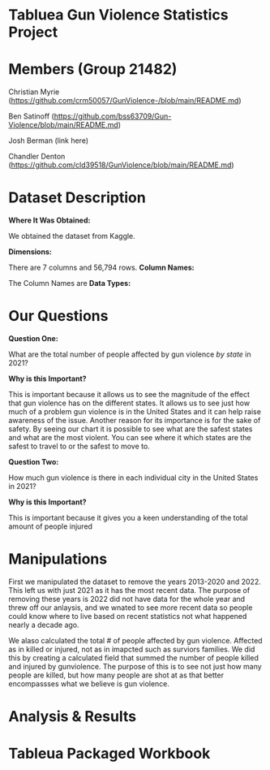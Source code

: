 # **Tabluea Gun Violence Statistics Project**



# **Members (Group 21482)**

Christian Myrie (https://github.com/crm50057/GunViolence-/blob/main/README.md)

Ben Satinoff (https://github.com/bss63709/Gun-Violence/blob/main/README.md)

Josh Berman (link here)

Chandler Denton (https://github.com/cld39518/GunViolence/blob/main/README.md)

# **Dataset Description**
**Where It Was Obtained:**

We obtained the dataset from Kaggle. 

**Dimensions:**

There are 7 columns and 56,794 rows. 
**Column Names:**

The Column Names are 
**Data Types:**


# **Our Questions**
**Question One:**

What are the total number of people affected by gun violence _by state_ in 2021?

**Why is this Important?**

This is important because it allows us to see the magnitude of the effect that gun violence has on the different states. It allows us to see just how much of a problem gun violence is in the United States and it can help raise awareness of the issue. Another reason for its importance is for the sake of safety. By seeing our chart it is possible to see what are the safest states and what are the most violent. You can see where it which states are the safest to travel to or the safest to move to.

**Question Two:**

How much gun violence is there in each individual city in the United States in 2021?

**Why is this Important?**

This is important because it gives you a keen understanding of the total amount of people injured 

# **Manipulations**

First we manipulated the dataset to remove the years 2013-2020 and 2022. This left us with just 2021 as it has the most recent data. The purpose of removing these years is 2022 did not have data for the whole year and threw off our anlaysis, and we wnated to see more recent data so people could know where to live based on recent statistics not what happened nearly a decade ago. 

We alaso calculated the total # of people affected by gun violence. Affected as in killed or injured, not as in imapcted such as surviors families. We did this by creating a calculated field that summed the number of people killed and injured by gunviolence. The purpose of this is to see not just how many people are killed, but how many people are shot at as that better encompassses what we believe is gun violence. 

# **Analysis & Results**

# **Tableua Packaged Workbook**

